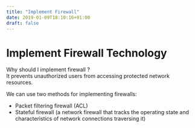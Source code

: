```yaml
---
title: "Implement Firewall"
date: 2019-01-09T18:10:16+01:00
draft: false
---
```


<h1 class="title"> Implement Firewall Technology</h1>

Why should I  implement firewall ?<br/>
It prevents unauthorized users from accessing protected network resources.

We can use two methods for implementing firewalls: 
* Packet filtering firewall (ACL)
* Stateful firewall (a network firewall that tracks the operating state and characteristics of network connections traversing it)  




